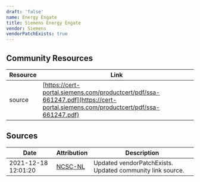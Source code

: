 ```yaml
---
draft: 'false'
name: Energy Engate
title: Siemens Energy Engate
vendor: Siemens
vendorPatchExists: true
---
```



## Community Resources
| Resource | Link |
| --- | --- |
| source | [https://cert-portal.siemens.com/productcert/pdf/ssa-661247.pdf](https://cert-portal.siemens.com/productcert/pdf/ssa-661247.pdf) |


## Sources
| Date | Attribution | Description |
| --- | --- | --- |
| 2021-12-18 12:01:20 | [NCSC-NL](https://github.com/NCSC-NL/log4shell/blob/main/software/README.md) | Updated vendorPatchExists. Updated community link source.  |
